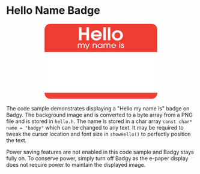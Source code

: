 # Hello Name Badge

<p align="center">
	<img src="../../website/img/hello_my_name_is_sticker.png" width="300" height="200" />
</p>

The code sample demonstrates displaying a "Hello my name is" badge on Badgy. The background image and is converted to a byte array from a PNG file and is stored in `hello.h`. The name is stored in a char array `const char* name = "badgy"` which can be changed to any text. It may be required to tweak the cursor location and font size in `showHello()` to perfectly position the text.

Power saving features are not enabled in this code sample and Badgy stays fully on. To conserve power, simply turn off Badgy as the e-paper display does not require power to maintain the displayed image.